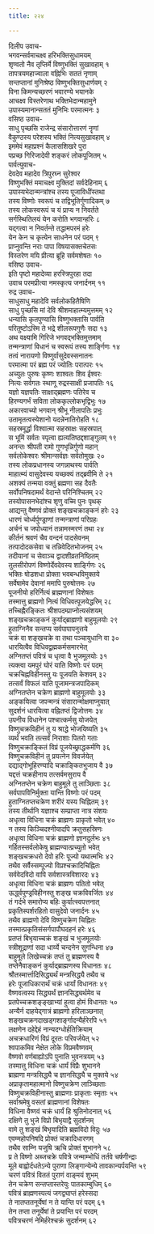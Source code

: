 ```yaml
---
title: २२४

---
```

दिलीप उवाच-  
भगवन्सर्वमाचक्ष्व हरिभक्तिसुधामयम्  
शृण्वतो नैव तृप्तिर्मे विष्णुभक्तिं सुखावहाम् १  
तापत्रयमहाज्वाला वह्निभिः सततं नृणाम्  
सन्तप्तानां मुनिश्रेष्ठ विष्णुभक्तिसुधार्णवम् २  
विना किमन्यच्छरणं भवारण्ये भयानके  
आचक्ष्व विस्तरेणाथ भक्तिभेदान्महामुने  
उपास्यमानान्सततं मुनिभिः परमात्मनः ३  
वसिष्ठ उवाच-  
साधु पृच्छसि राजेन्द्र संसारोत्तारणं नॄणां  
वैकुण्ठस्य परेशस्य भक्तिं नित्यसुखावहाम् ४  
इममेवं महाप्रश्नं कैलासशिखरे पुरा  
पप्रच्छ गिरिजादेवी शङ्करं लोकपूजितम् ५  
पार्वत्युवाच-  
देवदेव महादेव त्रिपुरघ्न सुरेश्वर  
विष्णुभक्तिं ममाचक्ष्व मुक्तिदां सर्वदेहिनाम् ६  
उपास्यभेदान्मन्त्रांश्च तस्य पूजाविधींस्तथा  
तस्य विष्णोः स्वरूपं च तद्विभूतिर्गुणादिकम् ७  
तस्य लोकस्वरूपं च यं प्राप्य न निवर्तते  
सर्गस्थितिलयं येन करोति भगवान्हरिः ८  
यद्गत्वा न निवर्तन्ते तद्धामपरमं हरेः  
येन केन च कृत्येन साधनेन परं पदम् ९  
प्राप्नुवन्ति नराः पापा विषयासक्तचेतसः  
विस्तरेण मयि प्रीत्या ब्रूहि सर्वमशेषतः १०  
वसिष्ठ उवाच-  
इति पृष्टो महादेव्या हरस्त्रिपुरहा तदा  
उवाच परमप्रीत्या नमस्कृत्य जनार्दनम् ११  
रुद्र उवाच-  
साधुसाधु महादेवि सर्वलोकहितैषिणि  
साधु पृच्छसि मां देवि श्रीशमाहात्म्यमुत्तमम् १२  
धन्यासि कृतपुण्यासि विष्णुभक्तासि पार्वति  
परितुष्टोऽस्मि ते भद्रे शीलरूपगुणैः सदा १३  
अथ वक्ष्यामि गिरिजे भगवद्भक्तिमुत्तमाम्  
तन्मन्त्राणां विधानं च स्वरूपं तस्य शार्ङ्गिणः १४  
तत्वं नारायणो विष्णुर्वासुदेवस्सनातनः  
परमात्मा परं ब्रह्म परं ज्योतिः परात्परः १५  
अच्युतः पुरुषः कृष्णः शाश्वतः शिव ईश्वरः  
नित्यः सर्वगतः स्थाणू रुद्रस्साक्षी प्रजापतिः १६  
यज्ञो यज्ञपतिः साक्षाद्ब्रह्मणः पतिरेव च  
हिरण्यगर्भं सविता लोककृल्लोकभृद्विभुः १७  
अकारवाच्यो भगवान् श्रीभू नीलापतिः प्रभुः  
उतामृतत्वस्येशानो यदन्नेनातिरोहति १८  
सहस्रमूर्द्धा विश्वात्मा सहस्राक्षः सहस्रपात्  
स भूमिं सर्वतः स्पृत्वा ह्यत्यतिष्ठद्दशाङ्गुलम् १९  
अनन्तः श्रीपती रामो गुणभृन्निर्गुणो महान्  
सर्वलोकेश्वरः श्रीमान्सर्वज्ञः सर्वतोमुखः २०  
तस्य लोकप्रधानस्य जगन्नाथस्य पार्वति  
माहात्म्यं वासुदेवस्य यच्छक्यं तद्ब्रवीमि ते २१  
अशक्यं तन्मया वक्तुं ब्रह्मणा सह दैवतैः  
सर्वोपनिषदामर्थं वेदान्ते परिनिश्चितम् २२  
तस्योपासनभेदांश्च शृणु वच्मि पुनः पृथक्  
आद्यन्तु वैष्णवं प्रोक्तं शङ्खचक्राङ्कनं हरेः २३  
धारणं चोर्ध्वर्पुण्ड्राणां तन्मन्त्राणां परिग्रहः  
अर्चनं च जपोध्यानं तन्नामस्मरणं तथा २४  
कीर्तनं श्रवणं चैव वन्दनं पादसेवनम्  
तत्पादोदकसेवा च तन्निवेदितभोजनम् २५  
तदीयानां च सेवाञ्च द्वादशीव्रतनिष्ठितम्  
तुलसीरोपणं विष्णोर्देवदेवस्य शार्ङ्गिणः २६  
भक्तिः षोडशधा प्रोक्ता भवबन्धविमुक्तये  
सर्वेषामेव देवानां ममापि पुरुषोत्तमः २७  
पूजनीयो हरिर्नित्यं ब्राह्मणानां विशेषतः  
तस्मात्तु ब्राह्मणो नित्यं विधिवत्पूजयेद्धरिम् २८  
तच्चिह्नैरङ्कितः श्रीशपदम्प्राप्नोत्यसंशयम्  
शङ्खचक्राङ्कनं कुर्याद्ब्राह्मणो बाहुमूलयोः २९  
हुताग्निनैव सन्तप्य सर्वपापापनुत्तये  
चक्रं वा शङ्खचक्रे वा तथा पञ्चायुधानि वा ३०  
धारयित्वैव विधिवद्व्रह्मकर्मसमारभेत्  
अग्नितप्तं पवित्रं च धृत्वा वै भुजमूलयोः ३१  
त्यक्त्वा यमपुरं घोरं याति विष्णोः परं पदम्  
चक्रचिह्नविहीनस्तु यः पूजयति केशवम् ३२  
तत्सर्वं विफलं याति पूजामन्त्रजपादिकम्  
अग्नितप्तेन चक्रेण ब्राह्मणो बाहुमूलयोः ३३  
अङ्कयित्वा जपन्मन्त्रं संसारान्मोक्षमाप्नुयात्  
सुदर्शनं धारयित्वा वह्नितप्तं द्विजोत्तमः ३४  
उपनीय विधानेन पश्चात्कर्मसु योजयेत्  
विष्णुचक्रविहीनं तु य श्राद्धे भोजयिष्यति ३५  
व्यर्थं भवति तत्सर्वं निराशाः पितरो गताः  
विष्णुचक्राङ्कितं विप्रं पूजयेच्छ्राद्धकर्मणि ३६  
विष्णुचक्रविहीनं तु प्रयत्नेन विवर्जयेत्  
दद्याद्गोभूहिरण्यादि चक्राङ्कितभुजाय वै ३७  
यद्दत्तं चक्रहीनाय तत्सर्वमसुराय वै  
अग्नितप्तेन चक्रेण बाहुमूले तु लाञ्छिताः ३८  
सर्वपापविनिर्मुक्ता यान्ति विष्णोः परं पदम्  
हुताग्नितप्तचक्रेण शरीरं यस्य चिह्नितम् ३९  
तस्य तीर्थानि यज्ञाश्च सम्प्राप्ता नात्र संशयः  
अधृत्वा विधिना चक्रं ब्राह्मणः प्राकृतो भवेत् ४०  
न तस्य किञ्चिदश्नीयादपि क्रतुसहस्रिणः  
अधृत्वा विधिना चक्रं ब्राह्मणो ज्ञानदुर्लभः ४१  
गर्हितस्सर्वलोकेषु ब्राह्मण्यात्प्रच्युतो भवेत्  
शङ्खचक्रधरो देवो हरिः पूज्यो यथात्मभिः ४२  
तथैव सर्वैस्सम्पूज्यो विप्रश्चक्रादिचिह्नितः  
सर्ववेदविदो वापि सर्वशास्त्रविशारदः ४३  
अधृत्वा विधिना चक्रं ब्राह्मणः पतितो भवेत्  
ऊर्द्ध्वपुण्ड्रविहीनस्तु शङ्ख चक्रविवर्जितः ४४  
तं गर्दभे समारोप्य बहिः कुर्यात्स्वपत्तनात्  
प्रकृतिस्पर्शरहितो वासुदेवो जनार्दनः ४५  
तथैव ब्राह्मणो देवि विष्णुचक्रेण चिह्नितः  
तस्मात्प्रकृतिसंसर्गपापौघदहनं हरेः ४६  
प्रतप्तं बिभृयाच्चक्रं शङ्खं च भुजमूलयोः  
स्त्रीशूद्राणां सदा धार्य्ये चन्दनेन सुगन्धिना ४७  
बाहुमूले लिखेच्चक्रं तप्तं तु ब्राह्मणस्य वै  
तप्तेनैवाङ्कनं कुर्याद्ब्राह्मणस्य विधानतः ४८  
श्रौतस्मार्त्तादिसिद्ध्यर्थं मन्त्रसिद्ध्यै तथैव च  
हरेः पूजाधिकारार्थं चक्रं धार्यां विधानतः ४९  
वैष्णवत्वस्य सिद्ध्यर्थं ज्ञानसिद्ध्यर्थमेव च  
प्रतपेच्चक्रशङ्ङ्खाभ्यां हुत्वा होमं विधानतः ५०  
अन्यैर्न दाहयेद्गात्रं ब्राह्मणो हरिलाञ्छनात्  
शङ्खचक्रगदाखड्गशार्ङ्गादन्यैर्हरेरपि ५१  
लक्षणेन दहेद्देहं नान्यदग्धोर्हतिक्रियाम्  
अचक्रधारिणं विप्रं दूरतः परिवर्जयेत् ५२  
श्वपाकमिव नेक्षेत लोके विप्रमवैष्णवम्  
वैष्णवो वर्णबाह्योऽपि पुनाति भुवनत्रयम् ५३  
तस्मात्तु विधिना चक्रं धार्यं विप्रैः शुभानने  
ब्राह्मणा मन्त्रसिद्ध्यै च ज्ञानसिद्ध्यै च मुक्तये ५४  
अप्राकृतामहात्मानो विष्णुचक्रेण लाञ्च्छिताः  
विष्णुचक्रविहीनास्तु ब्राह्मणाः प्राकृताः स्मृताः ५५  
सर्वाश्रमेषु वसतां ब्राह्मणानां विशेषतः  
विधिना वैष्णवं चक्रं धार्यं हि श्रुतिनोदनात् ५६  
दक्षिणे तु भुजे विप्रो बिभृयाद्वै सुदर्शनम्  
वामे तु शङ्खं बिभृयादिति ब्रह्मविदो विदुः ५७  
एवम्महोपनिषदि प्रोक्तं चक्रादिधारणम्  
तथैव साम्नि यजुषि ऋचि प्रोक्तं शुभानने ५८  
प्र ते विष्णो अब्जचक्रे पवित्रे जन्माम्भोधिं तर्तवे चर्षणीन्द्राः  
मूले बाह्वोर्दधतेऽन्ये पुराणा लिङ्गान्येन्ये तावकान्यर्पयन्ति ५९  
चरणं पवित्रं विततं पुराणं वाङ्मयं शुभम्  
तेन चक्रेण सन्तप्तास्तरेयुः पातकाम्बुधिम् ६०  
पवित्रं ब्राह्मणस्पत्यं जगद्व्याप्तं हरेस्सदा  
ते नातप्ततनूर्येषां न ते यान्ति परं पदम् ६१  
तेन तप्ता तनूर्येषां ते प्रयान्ति परं परदम्  
पवित्रचरणं नेमिर्हरेश्चक्रं सुदर्शनम् ६२